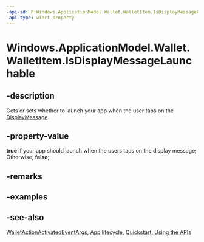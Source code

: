 ```yaml
---
-api-id: P:Windows.ApplicationModel.Wallet.WalletItem.IsDisplayMessageLaunchable
-api-type: winrt property
---
```


<!-- Property syntax
public bool IsDisplayMessageLaunchable { get;  set; }
-->

# Windows.ApplicationModel.Wallet.WalletItem.IsDisplayMessageLaunchable

## -description
Gets or sets whether to launch your app when the user taps on the [DisplayMessage](walletitem_displaymessage.md).

## -property-value
**true** if your app should launch when the users taps on the display message; Otherwise, **false**;

## -remarks

## -examples

## -see-also
[WalletActionActivatedEventArgs](../windows.applicationmodel.activation/walletactionactivatedeventargs.md), [App lifecycle](/windows/uwp/launch-resume/app-lifecycle), [Quickstart: Using the   APIs](/previous-versions/windows/apps/dn631257(v=win.10))
